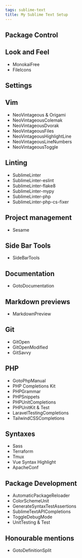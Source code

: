 ```yaml
---
tags: sublime-text
title: My Sublime Text Setup
---
```


## Package Control

## Look and Feel

- MonokaiFree
- FileIcons

## Settings

## Vim

- NeoVintageous & Origami
- NeoVintageousColemak
- NeoVintageousDvorak
- NeoVintageousFiles
- NeoVintageousHighlightLine
- NeoVintageousLineNumbers
- NeoVintageousToggle

## Linting

- SublimeLinter
- SublimeLinter-eslint
- SublimeLinter-flake8
- SublimeLinter-mypy
- SublimeLinter-php
- SublimeLinter-php-cs-fixer

## Project management

- Sesame

## Side Bar Tools

- SideBarTools

## Documentation

- GotoDocumentation

## Markdown previews

- MarkdownPreview

## Git

- GitOpen
- GitOpenModified
- GitSavvy

## PHP

- GotoPhpManual
- PHP Completions Kit
- PHPGrammar
- PHPSnippets
- PHPUnitCompletions
- PHPUnitKit & Test
- LaravelTestingCompletions
- TailwindCSSCompletions

## Syntaxes

- Sass
- Terraform
- Tmux
- Vue Syntax Highlight
- ApacheConf

## Package Development

- AutomaticPackageReloader
- ColorSchemeUnit
- GenerateSyntaxTestAssertions
- SublimeTextAPICompletions
- ToggleDebugMode
- UnitTesting & Test

## Honourable mentions

- GotoDefinitionSplit
